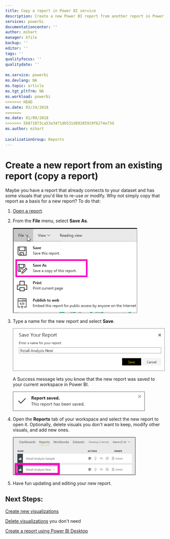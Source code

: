 ```yaml
---
title: Copy a report in Power BI service
description: Create a new Power BI report from another report in Power BI service.
services: powerbi
documentationcenter: ''
author: mihart
manager: kfile
backup: ''
editor: ''
tags: ''
qualityfocus: ''
qualitydate: ''

ms.service: powerbi
ms.devlang: NA
ms.topic: article
ms.tgt_pltfrm: NA
ms.workload: powerbi
<<<<<<< HEAD
ms.date: 03/24/2018
=======
ms.date: 01/09/2018
>>>>>>> 5b871073ca53e3471db531d69285919f6274e73d
ms.author: mihart

LocalizationGroup: Reports
---
```

# Create a new report from an existing report (copy a report)
Maybe you have a report that already connects to your dataset and has some visuals that you'd like to re-use or modify.  Why not simply copy that report as a basis for a new report?  To do that:

1. [Open a report](service-report-open.md).
2. From the **File** menu, select **Save As**.
   
   ![](media/power-bi-report-copy/powerbi-save-as.png)
3. Type a name for the new report and select **Save**.
   
   ![](media/power-bi-report-copy/savereport.png)
   
   A Success message lets you know that the new report was saved to your current workspace in Power BI.
   
   ![](media/power-bi-report-copy/savesuccess1.png)
4. Open the **Reports** tab of your workspace and select the new report to open it. Optionally, delete visuals you don't want to keep, modify other visuals, and add new ones.
   
   ![](media/power-bi-report-copy/power-bi-workspace.png)
5. Have fun updating and editing your new report.

## Next Steps:
[Create new visualizations](power-bi-report-add-visualizations-ii.md)

[Delete visualizations](service-delete.md) you don't need

[Create a report using Power BI Desktop](desktop-report-view.md)
